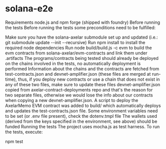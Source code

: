 # solana-e2e

Requirements
node.js and npm
forge (shipped with foundry)
Before running the tests
Before running the tests some preconditions need to be fulfilled:

Make sure you have the solana-axelar submodule set up and updated (i.e.: git submodule update --init --recursive)
Run npm install to install the required node dependencies
Run node build/build.js -c evm to build the evm contracts from solana-axelar/evm-contracts and link them under .artifacts
The programs/contracts being tested should already be deployed on the chains involved in the tests, no automatically deployment is performed
Information about the chains and the contracts are fetched from test-contracts.json and devnet-amplifier.json (these files are merged at run-time), thus, if you deploy new contracts or use a chain that does not exist in any of these two files, make sure to update these files
devnet-amplifier.json copied from axelar-contract-deployments repo and that's the reason for two separate files, otherwise we would lose the info about our contracts when copying a new devnet-amplifier.json.
A script to deploy the AxelarMemo EVM contract was added to build/ which automatically deploys and updates the test-contracts.json file.
Some environment variables need to be set (or .env file present), check the dotenv.tmpl file
The wallets used (derived from the keys specified in the environment, see above) should be funded
Running the tests
The project uses mocha.js as test harness. To run the tests, execute:

npm test
